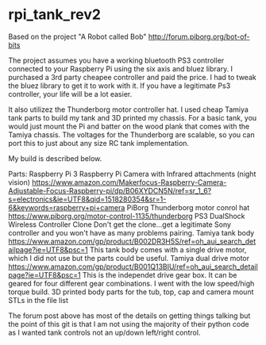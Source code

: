
# rpi_tank_rev2
Based on the project "A Robot called Bob" http://forum.piborg.org/bot-of-bits

The project assumes you have a working bluetooth PS3 controller connected to your Raspberry Pi using the six axis and bluez library. I purchased a 3rd party cheapee controller and paid the price. I had to tweak the bluez library to get it to work with it. If you have a legitimate Ps3 controller, your life will be a lot easier.

It also utilizez the Thunderborg motor controller hat. I used cheap Tamiya tank parts to build my tank and 3D printed my chassis. For a basic tank, you would just mount the Pi and batter on the wood plank that comes with the Tamiya chassis. The voltages for the Thunderborg are scalable, so you can port this to just about any size RC tank implementation.

My build is described below.

Parts:
  Raspberry Pi 3
  Raspberry Pi Camera with Infrared attachments (night vision) https://www.amazon.com/Makerfocus-Raspberry-Camera-Adjustable-Focus-Raspberry-pi/dp/B06XYDCN5N/ref=sr_1_6?s=electronics&ie=UTF8&qid=1518280354&sr=1-6&keywords=raspberry+pi+camera
  PiBorg Thunderborg motor conrol hat https://www.piborg.org/motor-control-1135/thunderborg
  PS3 DualShock Wireless Controller Clone 
    Don't get the clone...get a legitimate Sony controller and you won't have as many problems pairing.
  Tamiya tank body https://www.amazon.com/gp/product/B002DR3H5S/ref=oh_aui_search_detailpage?ie=UTF8&psc=1
    This tank body comes with a single drive motor, which I did not use but the parts could be useful.
  Tamiya dual drive motor https://www.amazon.com/gp/product/B001Q13BIU/ref=oh_aui_search_detailpage?ie=UTF8&psc=1
    This is the independet drive gear box. It can be geared for four different gear combinations. I went with the low speed/high torque       build.
  3D printed body parts for the tub, top, cap and camera mount
    STLs in the file list
    
  The forum post above has most of the details on getting things talking but the point of this git is that I am not using the majority of their python code as I wanted tank controls not an up/down left/right control.
  
    

